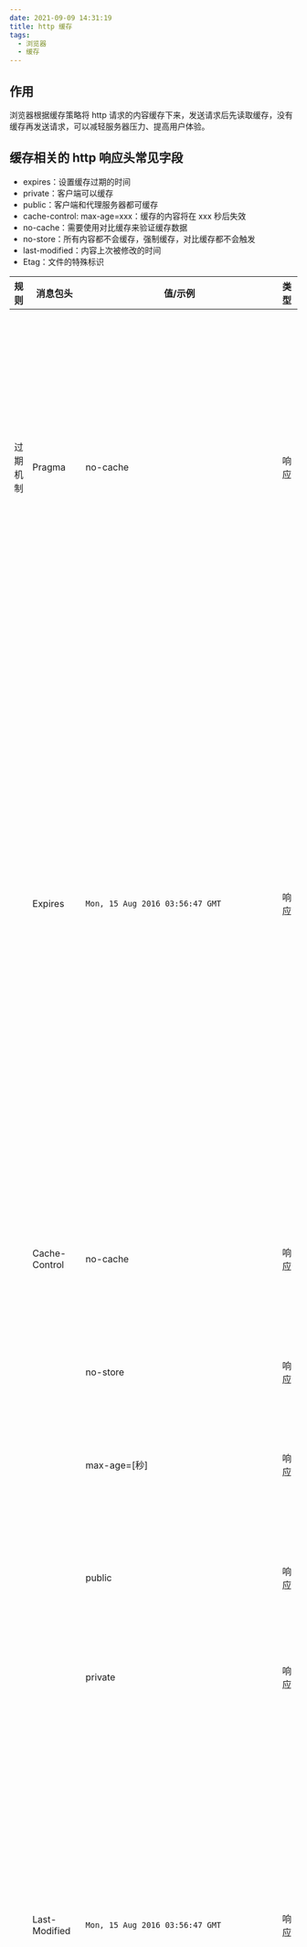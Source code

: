 ```yaml
---
date: 2021-09-09 14:31:19
title: http 缓存
tags:
  - 浏览器
  - 缓存
---
```


## 作用

浏览器根据缓存策略将 http 请求的内容缓存下来，发送请求后先读取缓存，没有缓存再发送请求，可以减轻服务器压力、提高用户体验。

## 缓存相关的 http 响应头常见字段

- expires：设置缓存过期的时间
- private：客户端可以缓存
- public：客户端和代理服务器都可缓存
- cache-control: max-age=xxx：缓存的内容将在 xxx 秒后失效
- no-cache：需要使用对比缓存来验证缓存数据
- no-store：所有内容都不会缓存，强制缓存，对比缓存都不会触发
- last-modified：内容上次被修改的时间
- Etag：文件的特殊标识

| 规则     | 消息包头          | 值/示例                            | 类型 | 作用                                                                                                                                                                                                                                                                                                                                                                                                            |
| -------- | ----------------- | ---------------------------------- | ---- | --------------------------------------------------------------------------------------------------------------------------------------------------------------------------------------------------------------------------------------------------------------------------------------------------------------------------------------------------------------------------------------------------------------- |
| 过期机制 | Pragma            | no-cache                           | 响应 | 告诉浏览器忽略资源的缓存副本，每次访问都需要去服务器拉取【http1.0 中存在的字段，在 http1.1 已被抛弃，使用 Cache-Control 替代，但为了做 http 协议的向下兼容，很多网站依旧会带上这个字段】                                                                                                                                                                                                                        |
|          | Expires           | `Mon, 15 Aug 2016 03:56:47 GMT`    | 响应 | 启用缓存和定义缓存时间。告诉浏览器资源缓存过期时间，如果还没过该时间点则不发请求【http1.0 中存在的字段，该字段所定义的缓存时间是相对服务器上的时间而言的，如果客户端上的时间跟服务器上的时间不一致（特别是用户修改了自己电脑的系统时间），那缓存时间可能就没啥意义了。在 HTTP 1.1 版开始，使用 Cache-Control: max-age=秒替代】                                                                                  |
|          | Cache-Control     | no-cache                           | 响应 | 告诉浏览器忽略资源的缓存副本，强制每次请求直接发送给服务器，拉取资源，但不是“不缓存”                                                                                                                                                                                                                                                                                                                            |
|          |                   | no-store                           | 响应 | 强制缓存在任何情况下都不要保留任何副本``                                                                                                                                                                                                                                                                                                                                                                        |
|          |                   | max-age=[秒]                       | 响应 | 指明缓存副本的有效时长，从请求时间开始到过期时间之间的秒数                                                                                                                                                                                                                                                                                                                                                      |
|          |                   | public                             | 响应 | 任何路径的缓存者（本地缓存、代理服务器），可以无条件的缓存改资源                                                                                                                                                                                                                                                                                                                                                |
|          |                   | private                            | 响应 | 只针对单个用户或者实体（不同用户、窗口）缓存资源                                                                                                                                                                                                                                                                                                                                                                |
|          | Last-Modified     | `Mon, 15 Aug 2016 03:56:47 GMT`    | 响应 | 告诉浏览器这个资源最后的修改时间。服务器将资源传递给客户端时，会将资源最后更改的时间以“Last-Modified: GMT”的形式加在实体首部上一起返回给客户端`【只`能精确到秒级，如果某些文件在1秒钟以内，被修改多次的话，它将不能准确标注文件`的修改时间】```                                                                                                                                                                 |
|          | If-Modified-Since | `Mon, 15 Aug 2016 03:56:47 GMT`    | 请求 | 其值为上次响应头的 Last-Modified 值，再次向 web 服务器请求时带上头 If-Modified-Since。web 服务器收到请求后发现有头 If-Modified-Since 则与被请求资源的最后修改时间进行比对。若最后修改时间较新，说明资源又被改动过，则响应整片资源内容（写在响应消息包体内），包括更新 Last-Modified 的值，HTTP 200；若最后修改时间较旧，说明资源无新修改，则响应 HTTP 304(无需包体，节省浏览)，告知浏览器继续使用所保存的 cache |
| 验证机制 | ETag              | "fd56273325a2114818df4f29a628226d" | 响应 | 告诉浏览器当前资源在服务器的唯一标识符（生成规则又服务器决定）                                                                                                                                                                                                                                                                                                                                                  |
|          | If-None-Match     | "fd56273325a2114818df4f29a628226d" | 请求 | 当资源过期时（使用 Cache-Control 标识的 max-age），发现资源具有 Etage 声明，则再次向 web 服务器请求时带上头 If-None-Match（Etag 的值）。web 服务器收到请求后发现有头 If-None-Match 则与被请求资源的相应校验串进行比对，决定返回 200 或 304                                                                                                                                                                      |

### 部分字段的关系和区别

- Cache-Control 和 Expires

Cache-Control 与 Expires 的作用一致，都是指明当前资源的有效期，控制浏览器是否直接从浏览器缓存取数据还是重新发请求到服务器取数据。只不过 Cache-Control 的选择更多，设置更细致，如果同时设置的话，其优先级高于 Expires。

- Last-Modified/ETag 与 Cache-Control/Expires

配置 Last-Modified/ETag 的情况下，浏览器再次访问统一 URI 的资源，还是会发送请求到服务器询问文件是否已经修改，如果没有修改，服务器会只发送一个 304 给浏览器，告诉浏览器直接从自己本地的缓存取数据；如果修改过那就整个数据重新发给浏览器；

Cache-Control/Expires 则不同，如果检测到本地的缓存还是有效的时间范围内，浏览器直接使用本地副本，不会发送任何请求。两者一起使用时，Cache-Control/Expires 的优先级要高于 Last-Modified/ETag。即当本地副本根据 Cache-Control/Expires 发现还在有效期内时，则不会再次发送请求去服务器询问修改时间（Last-Modified）或实体标识（Etag）了。

一般情况下，使用 Cache-Control/Expires 会配合 Last-Modified/ETag 一起使用，因为即使服务器设置缓存时间, 当用户点击“刷新”按钮时，浏览器会忽略缓存继续向服务器发送请求，这时 Last-Modified/ETag 将能够很好利用 304，从而减少响应开销。

- Last-Modified 与 ETag

Last-Modified 与 ETag 是可以一起使用的，服务器会优先验证 ETag，一致的情况下，才会继续比对 Last-Modified，最后才决定是否返回 304。

ETag 的出现是为了解决 Last-Modified 的几个问题：

1. Last-Modified 标注的最后修改只能精确到秒级，如果某些文件在 1 秒钟以内，被修改多次的话，它将不能准确标注文件的新鲜度（过期机制）
2. 如果某些文件会被定期生成，当有时内容并没有任何变化，但 Last-Modified 却改变了，导致文件没法使用缓存
3. 有可能存在服务器没有准确获取文件修改时间，或者与代理服务器时间不一致等情形

Etag 是服务器自动生成或者由开发者生成的对应资源在服务器端的唯一标识符，能够更加准确的控制缓存。

### 关于 ETag 需要注意

Etag 是服务器自动生成或者由开发者生成的对应资源在服务器端的唯一标识符，能够更加准确的控制缓存，但是需要注意的是分布式系统里多台机器间文件的 last-modified 必须保持一致，以免负载均衡到不同机器导致比对失败，Yahoo 建议分布式系统尽量关闭掉 Etag(每台机器生成的 etag 都会不一样，因为除了 last-modified、inode 也很难保持一致)。

Last-Modified/If-Modified-Since 要配合 Cache-Control 使用，Etag/If-None-Match 也要配合 Cache-Control 使用。

## 缓存类型

缓存类型可以分为强制缓存与协商缓存。强制缓存表示有缓存时必须使用缓存；协商缓存根据一系列条件来判断是否可以使用缓存。

强制缓存优先级高于协商缓存

### 强制缓存

强制缓存存在一个问题，该缓存方式优先级高，如果在过期时间内缓存的资源在服务器上更新了，客服端不能及时获取最新的资源。

#### expires

expires 设置的时间是基于服务器时间的。

expires 给浏览器设置了一个绝对时间，当浏览器时间超过这个绝对时间之后，重新向服务器发送请求。

Expires: `Fri, 04 Jan 2019 12:00:00 GMT`

这个方法简单直接，直接设定一个绝对的时间 (当前时间+缓存时间)。但是也存在隐患，例如浏览器当前时间是可以进行更改的，更改之后 expires 设置的绝对时间相对不准确，cache 可能会出现长久不过期或者很快就过期的情况。

#### cache-control: max-age

为了解决 expires 存在的问题，Http1.1 版本中提出了 cache-control: max-age，该字段与 expires 的缓存思路相同，都是设置了一个过期时间，不同的是 max-age 设置的是相对缓存时间开始往后多久，因此不存在受日期不准确情况的影响。

### 协商缓存

协商缓存解决了无法及时获取更新资源的问题。以下两组字段，都可以对资源做标识，由服务器做分析，如果未进行更新，那返回 304 状态码，从缓存中读取资源，否则重新请求资源。

#### last-modify

last-modify 告知了客户端上次修改该资源的时间

浏览器将这个值记录在 if-modify-since 中(浏览器自动记录了该字段信息)，下一次请求相同资源时，与服务器返回的 last-modify 进行比对，如果相等，则表示未修改，响应 304；反之，则表示修改了，响应 200 状态码，并返回数据。

last-modify 以秒为单位进行更新，如果小于该单位高频进行更新的话，不适合采用该方法。

#### ETag

请求该资源成功之后，将返回的 ETag 存入 if-none-match 字段中(浏览器自动记录了该字段信息)，同样在请求资源时传递给服务器，服务器查询该编码对应的资源有无更新，无更新返回 304 状态，更新返回 200 并重新请求。

ETag 是针对某个文件的特殊标识，服务器默认采用 SHA256 算法生成。也可以采用其他方式，保证编码的唯一性即可。

## 缓存优先级

Cache-Control > Expires > ETag > Last-Modified

如果资源需要用到强制缓存，Cache-Control 相对更加安全，协商缓存中利用 ETag 查询更新更加全面。

## 缓存存储位置

### disk cache

存储在硬盘中的缓存，不会随着浏览器的关闭而消失。

当硬盘中的资源被加载时，浏览器会将资源存储在内存（memory cache）中，下次读取直接从 memory cache 中读取。

### memory cache

存储在内存中的缓存，会随着 tab、浏览器的关闭而释放。

当接口状态返回 304 时，资源默认存储在 memory cache 中，当页面关闭后，重新打开需要再次请求。

## 缓存读取顺序

- 先去内存看，如果有，直接加载
- 如果内存没有，择取硬盘获取，如果有直接加载
- 如果硬盘也没有，那么就进行网络请求
- 加载到的资源缓存到硬盘和内存，下次请求可以快速从内存中获取到

## http 状态码 200 和 304

### 200 from memory cache

不访问服务器，直接读缓存，从内存中读取缓存。此时的数据时缓存到内存中的，当关闭进程后，也就是浏览器关闭以后，数据将不存在。

但是这种方式只能缓存派生资源。

### 200 from disk cache

不访问服务器，直接读缓存，从磁盘中读取缓存，当关闭进程时，数据还是存在。

这种方式也只能缓存派生资源

### 304 Not Modified

访问服务器，发现数据没有更新，服务器返回此状态码。然后从缓存中读取数据。

## 用户行为与缓存

| 用户操作     | Expires/Cache-Control                   | Last-Modified/Etag         |
| ------------ | --------------------------------------- | -------------------------- |
| 地址栏回车   | 有效                                    | 有效                       |
| 页面链接跳转 | 有效                                    | 有效                       |
| 新开窗口     | 有效                                    | 有效                       |
| 前进、后退   | 有效                                    | 有效                       |
| F5 刷新      | **无效(BR 重置 max-age=0)**             | 有效                       |
| Ctrl+F5 刷新 | **无效（重置 Cache-Control=no-cache）** | **无效（请求头丢弃该选项** |

## 无法缓存的请求

1. HTTP 信息头中包含 Cache-Control:no-cache，pragma:no-cache（HTTP1.0），或 Cache-Control:max-age=0 等告诉浏览器不用缓存的请求

2. 需要根据 Cookie，认证信息等决定输入内容的动态请求是不能被缓存的

3. 经过 HTTPS 安全加密的请求（有人也经过测试发现，ie 其实在头部加入 Cache-Control：max-age 信息，firefox 在头部加入 Cache-Control:Public 之后，能够对 HTTPS 的资源进行缓存，参考《[HTTPS 的七个误解](http://www.ruanyifeng.com/blog/2011/02/seven_myths_about_https.html)》）

4. POST 请求无法被缓存

5. HTTP 响应头中不包含 Last-Modified/Etag，也不包含 Cache-Control/Expires 的请求无法被缓存

## 参考

[从前端角度理解缓存](https://juejin.cn/post/6844904037326946317)
[浏览器缓存机制详解](https://www.cnblogs.com/slly/p/6732749.html)
